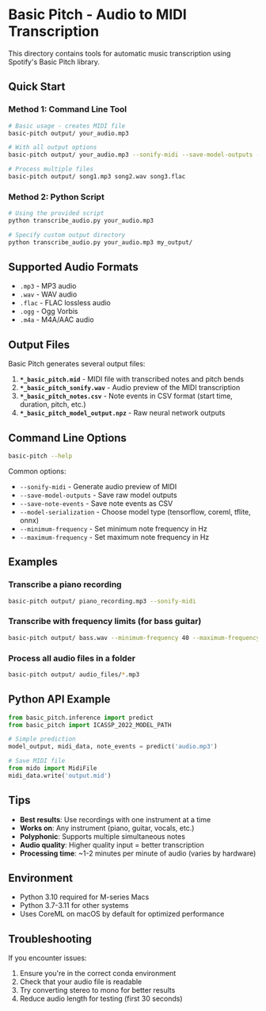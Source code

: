 # Basic Pitch - Audio to MIDI Transcription

This directory contains tools for automatic music transcription using Spotify's Basic Pitch library.

## Quick Start

### Method 1: Command Line Tool

```bash
# Basic usage - creates MIDI file
basic-pitch output/ your_audio.mp3

# With all output options
basic-pitch output/ your_audio.mp3 --sonify-midi --save-model-outputs --save-note-events

# Process multiple files
basic-pitch output/ song1.mp3 song2.wav song3.flac
```

### Method 2: Python Script

```bash
# Using the provided script
python transcribe_audio.py your_audio.mp3

# Specify custom output directory
python transcribe_audio.py your_audio.mp3 my_output/
```

## Supported Audio Formats

- `.mp3` - MP3 audio
- `.wav` - WAV audio
- `.flac` - FLAC lossless audio
- `.ogg` - Ogg Vorbis
- `.m4a` - M4A/AAC audio

## Output Files

Basic Pitch generates several output files:

1. **`*_basic_pitch.mid`** - MIDI file with transcribed notes and pitch bends
2. **`*_basic_pitch_sonify.wav`** - Audio preview of the MIDI transcription
3. **`*_basic_pitch_notes.csv`** - Note events in CSV format (start time, duration, pitch, etc.)
4. **`*_basic_pitch_model_output.npz`** - Raw neural network outputs

## Command Line Options

```bash
basic-pitch --help
```

Common options:
- `--sonify-midi` - Generate audio preview of MIDI
- `--save-model-outputs` - Save raw model outputs
- `--save-note-events` - Save note events as CSV
- `--model-serialization` - Choose model type (tensorflow, coreml, tflite, onnx)
- `--minimum-frequency` - Set minimum note frequency in Hz
- `--maximum-frequency` - Set maximum note frequency in Hz

## Examples

### Transcribe a piano recording
```bash
basic-pitch output/ piano_recording.mp3 --sonify-midi
```

### Transcribe with frequency limits (for bass guitar)
```bash
basic-pitch output/ bass.wav --minimum-frequency 40 --maximum-frequency 400
```

### Process all audio files in a folder
```bash
basic-pitch output/ audio_files/*.mp3
```

## Python API Example

```python
from basic_pitch.inference import predict
from basic_pitch import ICASSP_2022_MODEL_PATH

# Simple prediction
model_output, midi_data, note_events = predict('audio.mp3')

# Save MIDI file
from mido import MidiFile
midi_data.write('output.mid')
```

## Tips

- **Best results**: Use recordings with one instrument at a time
- **Works on**: Any instrument (piano, guitar, vocals, etc.)
- **Polyphonic**: Supports multiple simultaneous notes
- **Audio quality**: Higher quality input = better transcription
- **Processing time**: ~1-2 minutes per minute of audio (varies by hardware)

## Environment

- Python 3.10 required for M-series Macs
- Python 3.7-3.11 for other systems
- Uses CoreML on macOS by default for optimized performance

## Troubleshooting

If you encounter issues:
1. Ensure you're in the correct conda environment
2. Check that your audio file is readable
3. Try converting stereo to mono for better results
4. Reduce audio length for testing (first 30 seconds)
